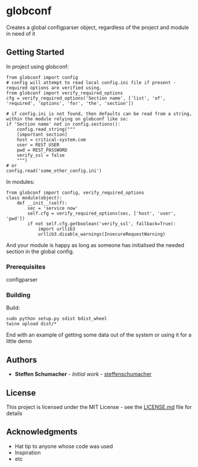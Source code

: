 # globconf

Creates a global configparser object, regardless of the project and module in need of it

## Getting Started
In project using globconf:
```
from globconf import config
# config will attempt to read local config.ini file if present - required options are verified using.
from globconf import verify_required_options
cfg = verify_required_options('Section name', ['list', 'of', 'required', 'options', 'for', 'the', 'section'])
 
# if config.ini is not found, then defaults can be read from a string, within the module relying on globconf like so:
if 'Section name' not in config.sections():
    config.read_string("""
    [important section]
    host = critical-system.com
    user = REST_USER
    pwd = REST_PASSWORD
    verify_ssl = false
    """)
# or 
config.read('some_other_config.ini')
```

In modules:
```
from globconf import config, verify_required_options
class module(object):
    def __init__(self):
        sec = 'service now'
        self.cfg = verify_required_options(sec, ['host', 'user', 'pwd'])
        if not self.cfg.getboolean('verify_ssl', fallback=True):
            import urllib3
            urllib3.disable_warnings(InsecureRequestWarning)
```

And your module is happy as long as someone has initialised the needed section in the global config.

### Prerequisites

configparser


### Building
Build:
```
sudo python setup.py sdist bdist_wheel
twine upload dist/*
```



End with an example of getting some data out of the system or using it for a little demo

## Authors

* **Steffen Schumacher** - *Initial work* - [steffenschumacher](https://github.com/steffenschumacher)

## License

This project is licensed under the MIT License - see the [LICENSE.md](LICENSE.md) file for details

## Acknowledgments

* Hat tip to anyone whose code was used
* Inspiration
* etc

